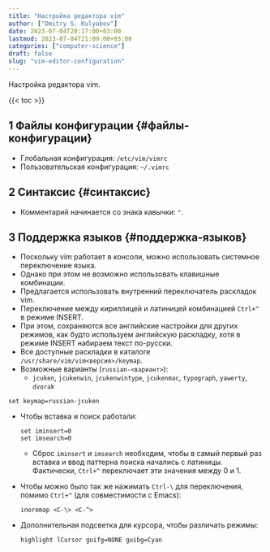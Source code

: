 ```yaml
---
title: "Настройка редактора vim"
author: ["Dmitry S. Kulyabov"]
date: 2023-07-04T20:17:00+03:00
lastmod: 2023-07-04T21:09:00+03:00
categories: ["computer-science"]
draft: false
slug: "vim-editor-configuration"
---
```


Настройка редактора vim.

<!--more-->

{{< toc >}}


## <span class="section-num">1</span> Файлы конфигурации {#файлы-конфигурации}

-   Глобальная конфигурация: `/etc/vim/vimrc`
-   Пользовательская конфигурация: `~/.vimrc`


## <span class="section-num">2</span> Синтаксис {#синтаксис}

-   Комментарий начинается со знака кавычки: `"`.


## <span class="section-num">3</span> Поддержка языков {#поддержка-языков}

-   Поскольку vim работает в консоли, можно использовать системное переключение языка.
-   Однако при этом не возможно использовать клавишные комбинации.
-   Предлагается использовать внутренний переключатель раскладок vim.
-   Переключение между кириллицей и латиницей комбинацией `Ctrl+^` в режиме INSERT.
-   При этом, сохраняются все английские настройки для других режимов, как будто используем английскую раскладку, хотя в режиме INSERT набираем текст по-русски.
-   Все доступные раскладки в каталоге `/usr/share/vim/vim<версия>/keymap`.
-   Возможные варианты (`russian-<вариант>`):
    -   `jcuken`, `jcukenwin`, `jcukenwintype`, `jcukenmac`, `typograph`, `yawerty`, `dvorak`

<!--listend-->

```conf-unix
set keymap=russian-jcuken
```

-   Чтобы вставка и поиск работали:
    ```conf-unix
    set iminsert=0
    set imsearch=0
    ```

    -   Сброс `iminsert` и `imsearch` необходим, чтобы в самый первый раз вставка и ввод паттерна поиска начались с латиницы. Фактически, `Ctrl+^` переключает эти значения между 0 и 1.
-   Чтобы можно было так же нажимать `Ctrl-\` для переключения, помимо `Ctrl+^` (для совместимости с Emacs):
    ```conf-unix
    inoremap <C-\> <C-^>
    ```
-   Дополнительная подсветка для курсора, чтобы различать режимы:
    ```conf-unix
    highlight lCursor guifg=NONE guibg=Cyan
    ```
